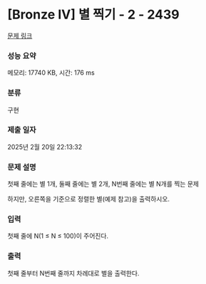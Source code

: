 # [Bronze IV] 별 찍기 - 2 - 2439

[문제 링크](https://www.acmicpc.net/problem/2439)

### 성능 요약

메모리: 17740 KB, 시간: 176 ms

### 분류

구현

### 제출 일자

2025년 2월 20일 22:13:32

### 문제 설명

<p>첫째 줄에는 별 1개, 둘째 줄에는 별 2개, N번째 줄에는 별 N개를 찍는 문제</p>

<p>하지만, 오른쪽을 기준으로 정렬한 별(예제 참고)을 출력하시오.</p>

### 입력

 <p>첫째 줄에 N(1 ≤ N ≤ 100)이 주어진다.</p>

### 출력

 <p>첫째 줄부터 N번째 줄까지 차례대로 별을 출력한다.</p>

